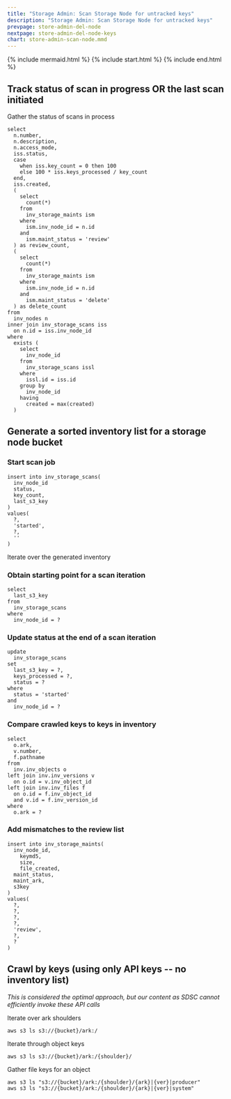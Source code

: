 ```yaml
---
title: "Storage Admin: Scan Storage Node for untracked keys"
description: "Storage Admin: Scan Storage Node for untracked keys"
prevpage: store-admin-del-node
nextpage: store-admin-del-node-keys
chart: store-admin-scan-node.mmd
---
```


{% include mermaid.html %}
{% include start.html %}
{% include end.html %}

## Track status of scan in progress OR the last scan initiated

Gather the status of scans in process

```
select
  n.number,
  n.description,
  n.access_mode,
  iss.status,
  case
    when iss.key_count = 0 then 100
    else 100 * iss.keys_processed / key_count
  end,
  iss.created,
  (
    select 
      count(*) 
    from 
      inv_storage_maints ism
    where
      ism.inv_node_id = n.id
    and
      ism.maint_status = 'review'
  ) as review_count,
  (
    select 
      count(*) 
    from 
      inv_storage_maints ism
    where
      ism.inv_node_id = n.id
    and
      ism.maint_status = 'delete'
  ) as delete_count
from
  inv_nodes n
inner join inv_storage_scans iss
  on n.id = iss.inv_node_id
where
  exists (
    select
      inv_node_id
    from
      inv_storage_scans issl
    where
      issl.id = iss.id
    group by
      inv_node_id
    having
      created = max(created)
  )
```

## Generate a sorted inventory list for a storage node bucket

### Start scan job

```
insert into inv_storage_scans(
  inv_node_id
  status,
  key_count,
  last_s3_key
)
values(
  ?,
  'started',
  ?,
  ''
)
```

Iterate over the generated inventory
### Obtain starting point for a scan iteration
```
select
  last_s3_key
from
  inv_storage_scans
where
  inv_node_id = ?
```

### Update status at the end of a scan iteration

```
update
  inv_storage_scans
set
  last_s3_key = ?,
  keys_processed = ?,
  status = ?
where
  status = 'started'
and
  inv_node_id = ?
```
### Compare crawled keys to keys in inventory
```
select 
  o.ark,
  v.number,
  f.pathname
from
  inv.inv_objects o
left join inv.inv_versions v
  on o.id = v.inv_object_id
left join inv.inv_files f
  on o.id = f.inv_object_id
  and v.id = f.inv_version_id
where 
  o.ark = ?
```

### Add mismatches to the review list

```
insert into inv_storage_maints(
  inv_node_id,
	keymd5,
	size,
	file_created,
  maint_status,
  maint_ark,
  s3key
)
values(
  ?,
  ?,
  ?,
  ?,
  'review',
  ?,
  ?
)
```

## Crawl by keys (using only API keys -- no inventory list)
_This is considered the optimal approach, but our content as SDSC cannot efficiently invoke these API calls_

Iterate over ark shoulders
```
aws s3 ls s3://{bucket}/ark:/
```

Iterate through object keys
```
aws s3 ls s3://{bucket}/ark:/{shoulder}/
```

Gather file keys for an object
```
aws s3 ls "s3://{bucket}/ark:/{shoulder}/{ark}|{ver}|producer"
aws s3 ls "s3://{bucket}/ark:/{shoulder}/{ark}|{ver}|system"
```
